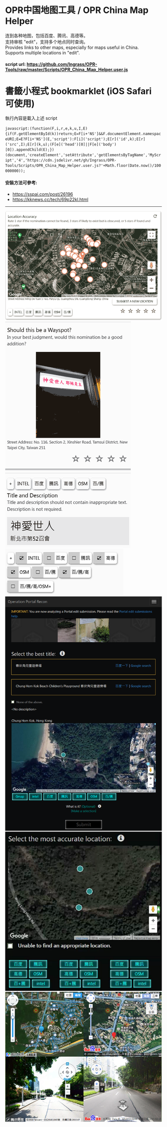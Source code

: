 # OPR中国地图工具 / OPR China Map Helper 

连到各种地图，包括百度、腾讯、高德等。<br />
支持审核 "edit"，支持多个地点同时查询。<br />
Provides links to other maps, especially for maps useful in China.<br />
Supports multiple locations in "edit".<br />

#### script url: https://github.com/Ingrass/OPR-Tools/raw/master/Scripts/OPR_China_Map_Helper.user.js

# 書籤小程式 bookmarklet (iOS Safari 可使用)
執行內容是載入上述 script

`
javascript:(function(F,i,r,e,k,u,I,E){if(F.getElementById(k))return;E=F[i+'NS']&&F.documentElement.namespaceURI;E=E?F[i+'NS'](E,'script'):F[i]('script');E[r]('id',k);E[r]('src',I);E[r](k,u);(F[e]('head')[0]||F[e]('body')[0]).appendChild(E);})(document,'createElement','setAttribute','getElementsByTagName','MyScript','4','https://cdn.jsdelivr.net/gh/Ingrass/OPR-Tools/Scripts/OPR_China_Map_Helper.user.js?'+Math.floor(Date.now()/100000000));
`

#### 安裝方法可參考:
- https://sspai.com/post/26196
- https://kknews.cc/tech/69p22kl.html


---

![readme](Readme/demo0.png)
![readme](Readme/demo1.png)
![readme](Readme/demo2.png)
![readme](Readme/demo_editTitle.png)
![readme](Readme/demo_editLocations.png)
![readme](Readme/demo_multimap_and_multipoints.png)

